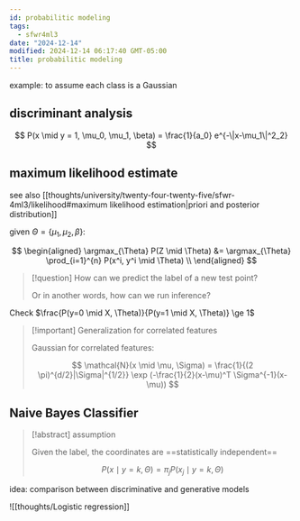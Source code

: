 ```yaml
---
id: probabilitic modeling
tags:
  - sfwr4ml3
date: "2024-12-14"
modified: 2024-12-14 06:17:40 GMT-05:00
title: probabilitic modeling
---
```


example: to assume each class is a Gaussian

## discriminant analysis

$$
P(x \mid y = 1, \mu_0, \mu_1, \beta) = \frac{1}{a_0} e^{-\|x-\mu_1\|^2_2}
$$

## maximum likelihood estimate

see also [[thoughts/university/twenty-four-twenty-five/sfwr-4ml3/likelihood#maximum likelihood estimation|priori and posterior distribution]]

given $\Theta = \{\mu_1, \mu_2, \beta\}$:

$$
\begin{aligned}
\argmax_{\Theta} P(Z \mid \Theta) &= \argmax_{\Theta} \prod_{i=1}^{n} P(x^i, y^i \mid \Theta) \\
\end{aligned}
$$

> [!question] How can we predict the label of a new test point?
>
> Or in another words, how can we run inference?

Check $\frac{P(y=0 \mid X, \Theta)}{P(y=1 \mid X, \Theta)} \ge 1$

> [!important] Generalization for correlated features
>
> Gaussian for correlated features:
>
> $$
> \mathcal{N}(x \mid \mu, \Sigma) = \frac{1}{(2 \pi)^{d/2}|\Sigma|^{1/2}} \exp (-\frac{1}{2}(x-\mu)^T \Sigma^{-1}(x-\mu))
> $$

## Naive Bayes Classifier

> [!abstract] assumption
>
> Given the label, the coordinates are ==statistically independent==
>
> $$
> P(x \mid y = k, \Theta) = \pi_j P(x_j \mid y=k, \Theta)
> $$

idea: comparison between discriminative and generative models

![[thoughts/Logistic regression]]
